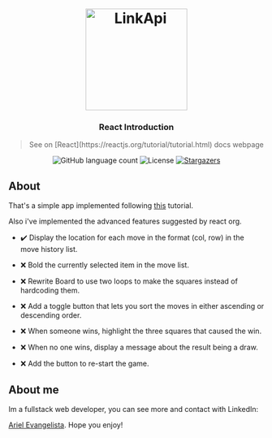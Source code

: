 <h1 align="center">
    <img alt="LinkApi" src="https://www.stickpng.com/assets/images/584830f5cef1014c0b5e4aa1.png" width="200px" />
</h1>

<h3 align="center">
  React Introduction
</h3>

<blockquote align="center">See on [React](https://reactjs.org/tutorial/tutorial.html) docs webpage</blockquote>

<p align="center">
  <img alt="GitHub language count" src="https://img.shields.io/github/languages/count/GitArika/react-tic-tac-toe?color=%2304D361">

  <img alt="License" src="https://img.shields.io/badge/license-MIT-%2304D361">

  <a href="https://github.com/GitArika/react-tic-tac-toe/stargazers">
    <img alt="Stargazers" src="https://img.shields.io/github/stars/GitArika/react-tic-tac-toe?style=social">
  </a>
</p>

## About

That's a simple app implemented following [this](https://reactjs.org/tutorial/tutorial.html) tutorial.

Also i've implemented the advanced features suggested by react org. 

* :heavy_check_mark: Display the location for each move in the format (col, row) in the move history list.

* :x: Bold the currently selected item in the move list.

* :x: Rewrite Board to use two loops to make the squares instead of hardcoding them.

* :x: Add a toggle button that lets you sort the moves in either ascending or descending order.

* :x: When someone wins, highlight the three squares that caused the win.

* :x: When no one wins, display a message about the result being a draw.

* :x: Add the button to re-start the game.


## About me

Im a fullstack web developer, you can see more and contact with LinkedIn:

[Ariel Evangelista](https://www.linkedin.com/in/ariel-evangelista-a4677614b/). Hope you enjoy!